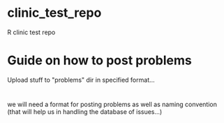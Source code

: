 # clinic_test_repo
R clinic test repo


# Guide on how to post problems

Upload stuff to "problems" dir in specified format...

#

we will need a format for posting problems as well as naming convention (that will help us in handling the database of issues...)
